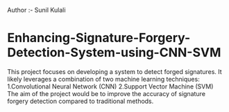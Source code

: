 Author :- Sunil Kulali
<br>
# Enhancing-Signature-Forgery-Detection-System-using-CNN-SVM
This project focuses on developing a system to detect forged signatures. It likely leverages a combination of two machine learning techniques: 1.Convolutional Neural Network (CNN) 2.Support Vector Machine (SVM) The aim of the project would be to improve the accuracy of signature forgery detection compared to traditional methods.
